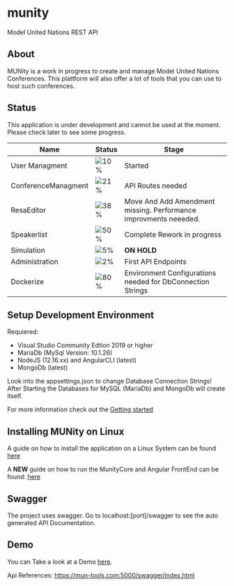 # munity
Model United Nations REST API

## About
MUNity is a work in progress to create and manage Model United Nations Conferences.
This plattform will also offer a lot of tools that you can use to host such conferences.

## Status
This application is under development and cannot be used at the moment. Please check later to see some progress.

| Name | Status | Stage |
|------|--------|-------|
| User Managment | ![10%](https://progress-bar.dev/10) | Started |
| ConferenceManagment | ![21%](https://progress-bar.dev/21) | API Routes needed |
| ResaEditor | ![38%](https://progress-bar.dev/38) | Move And Add Amendment missing. Performance improvments neeeded. |
| Speakerlist | ![50%](https://progress-bar.dev/50) | Complete Rework in progress |
| Simulation | ![5%](https://progress-bar.dev/5) | __ON HOLD__ |
| Administration | ![2%](https://progress-bar.dev/2) | First API Endpoints |
| Dockerize | ![80%](https://progress-bar.dev/80) | Environment Configurations needed for DbConnection Strings |

## Setup Development Environment
Requiered: 
* Visual Studio Community Edtion 2019 or higher
* MariaDb (MySql Version: 10.1.26)
* NodeJS (12.16.xx) and AngularCLI (latest)
* MongoDb (latest) 

Look into the appsettings.json to change Database Connection Strings!
After Starting the Databases for MySQL (MariaDb) and MongoDb will create itself.

For more information check out the [Getting started](Documentation/GettingStarted.md)

## Installing MUNity on Linux

A guide on how to install the application on a Linux System can 
be found [here](Documentation/installation.md)

A __NEW__ guide on how to run the MunityCore and Angular FrontEnd can be found: [here](Documentation/docker.md)

## Swagger

The project uses swagger. Go to localhost:[port]/swagger to see the auto generated API Documentation.

## Demo

You can Take a look at a Demo [here](https://mun-tools.com).

Api References: https://mun-tools.com:5000/swagger/index.html


